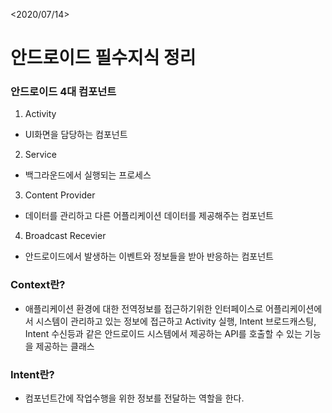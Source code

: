 <2020/07/14>
# 안드로이드 필수지식 정리
### 안드로이드 4대 컴포넌트 
1. Activity
- UI화면을 담당하는 컴포넌트
2. Service
- 백그라운드에서 실행되는 프로세스
3. Content Provider
- 데이터를 관리하고 다른 어플리케이션 데이터를 제공해주는 컴포넌트
4. Broadcast Recevier
- 안드로이드에서 발생하는 이벤트와 정보들을 받아 반응하는 컴포넌트  

### Context란?
- 애플리케이션 환경에 대한 전역정보를 접근하기위한 인터페이스로 어플리케이션에서 시스템이 관리하고 있는 정보에 접근하고 Activity 실행, Intent 브로드캐스팅, Intent 수신등과 같은 안드로이드 시스템에서 제공하는 API를 호출할 수 있는 기능을 제공하는 클래스

### Intent란? 
- 컴포넌트간에 작업수행을 위한 정보를 전달하는 역할을 한다.
